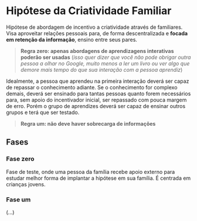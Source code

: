 # Hipótese da Criatividade Familiar
Hipótese de abordagem de incentivo a criatividade através de familiares. Visa
aproveitar relações pessoais para, de forma descentralizada e **focada
em retenção da informação**, ensino entre seus pares.

> **Regra zero: apenas abordagens de aprendizagens interativas poderão ser usadas**
> (_isso quer dizer que você não pode obrigar outra pessoa a olhar no Google,
> muito menos a ler um livro ou ver algo que demore mais tempo do que sua
> interação com a pessoa aprendiz_)

Idealmente, a pessoa que aprendeu na primeira interação deverá ser capaz de
repassar o conhecimento adiante. Se o conhecimento for complexo demais,
deverá ser ensinado para tantas pessoas quanto forem necessários para, sem
apoio do incentivador inicial, ser repassado com pouca margem de erro.
Porém o grupo de aprendizes deverá ser capaz de ensinar outros grupos e terá
que ser testado.

> **Regra um: não deve haver sobrecarga de informações**

## Fases

### Fase zero
Fase de teste, onde uma pessoa da família recebe apoio externo para estudar
melhor forma de implantar a hipótese em sua família. É centrada em crianças
jovens.

### Fase um

(...)